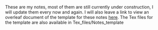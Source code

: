 These are my notes, most of them are still currently under construction, I will update them every now and again.
I will also leave a link to view an overleaf document of the template for these notes [here](https://www.overleaf.com/read/vhqsjfxnzkcz#f0868a). The Tex files for the template are also available in Tex_files/Notes_template

